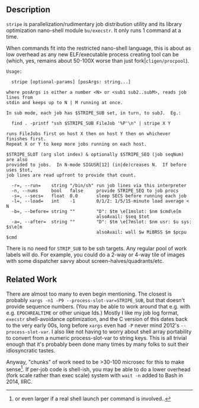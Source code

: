 Description
-----------

`stripe` is parallelization/rudimentary job distribution utility and its library
optimization nano-shell module `bu/execstr`.  It only runs 1 command at a time.

When commands fit into the restricted nano-shell language, this is about as low
overhead as any new ELF/executable process creating tool can be (which, yes,
remains about 50-100X worse than just fork|`cligen/procpool`).

```
Usage:

  stripe [optional-params] [posArgs: string...]

where posArgs is either a number <N> or <sub1 sub2..subM>, reads job lines from
stdin and keeps up to N | M running at once.

In sub mode, each job has $STRIPE_SUB set, in turn, to subJ.  Eg.:

  find . -printf "ssh $STRIPE_SUB FileJob '%P'\n" | stripe X Y

runs FileJobs first on host X then on host Y then on whichever finishes first.
Repeat X or Y to keep more jobs running on each host.

$STRIPE_SLOT (arg slot index) & optionally $STRIPE_SEQ (job seqNum) are also
provided to jobs.  In N-mode SIGUSR[12] (in|de)creases N.  If before uses $tot,
job lines are read upfront to provide that count.

  -r=, --run=    string "/bin/sh" run job lines via this interpreter
  -n, --nums     bool   false     provide STRIPE_SEQ to job procs
  -s=, --secs=   float  0.0       sleep SECS before running each job
  -l=, --load=   int    -1        0/1/2: 1/5/15-minute load average < N
  -b=, --before= string ""        "D": $tm \e[1mslot: $nm $cmd\e[m
                                  alsoAvail: $seq $tot
  -a=, --after=  string ""        "D": $tm \e[7mslot: $nm usr: $u sys: $s\e[m
                                  alsoAvail: wall $w MiBRSS $m $pcpu $cmd
```

There is no need for `STRIP_SUB` to be ssh targets.  Any regular pool of work
labels will do.  For example, you could do a 2-way or 4-way tile of images with
some dispatcher savvy about screen-halves/quadrants/etc.

Related Work
------------

There are almost too many to even begin mentioning.  The closest is probably
`xargs -n1 -P9 --process-slot-var=STRIPE_SUB`, but that doesn't provide sequence
numbers.  (You may be able to work around that e.g. with e.g. `EPOCHREALTIME` or
other unique Ids.)  Mostly I like my job log format, `execstr` shell-avoidance
optimization, and the C version of this dates back to the very early 00s, long
before `xargs` even had `-P` never mind 2012's `--process-slot-var`.  I also
like not having to worry about shell array portability to convert from a numeric
process-slot-var to string keys.  This is all trivial enough that it's probably
been done many times by many folks to suit their idiosyncratic tastes.

Anyway, "chunks" of work need to be >30-100 microsec for this to make sense[^1].
If per-job code is shell-ish, you may be able to do a lower overhead (fork scale
rather than exec scale) system with `wait -n` added to Bash in 2014, IIRC.

[^1]: or even larger if a real shell launch per command is involved..
